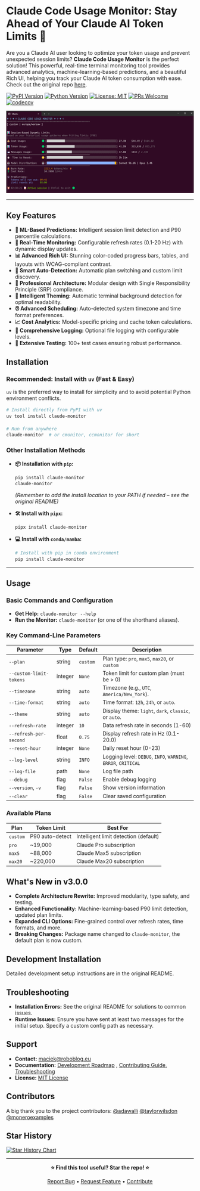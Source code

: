 # Claude Code Usage Monitor: Stay Ahead of Your Claude AI Token Limits 🚀

Are you a Claude AI user looking to optimize your token usage and prevent unexpected session limits? **Claude Code Usage Monitor** is the perfect solution!  This powerful, real-time terminal monitoring tool provides advanced analytics, machine-learning-based predictions, and a beautiful Rich UI, helping you track your Claude AI token consumption with ease.  Check out the original repo [here](https://github.com/Maciek-roboblog/Claude-Code-Usage-Monitor).

[![PyPI Version](https://img.shields.io/pypi/v/claude-monitor.svg)](https://pypi.org/project/claude-monitor/)
[![Python Version](https://img.shields.io/badge/python-3.9+-blue.svg)](https://python.org)
[![License: MIT](https://img.shields.io/badge/License-MIT-yellow.svg)](https://opensource.org/licenses/MIT)
[![PRs Welcome](https://img.shields.io/badge/PRs-welcome-brightgreen.svg)](http://makeapullrequest.com)
[![codecov](https://codecov.io/gh/Maciek-roboblog/Claude-Code-Usage-Monitor/branch/main/graph/badge.svg)](https://codecov.io/gh/Maciek-roboblog/Claude-Code-Usage-Monitor)

![Claude Token Monitor Screenshot](https://raw.githubusercontent.com/Maciek-roboblog/Claude-Code-Usage-Monitor/main/doc/scnew.png)

---

## Key Features

*   **🔮 ML-Based Predictions:**  Intelligent session limit detection and P90 percentile calculations.
*   **🔄 Real-Time Monitoring:** Configurable refresh rates (0.1-20 Hz) with dynamic display updates.
*   **📊 Advanced Rich UI:** Stunning color-coded progress bars, tables, and layouts with WCAG-compliant contrast.
*   **🤖 Smart Auto-Detection:** Automatic plan switching and custom limit discovery.
*   **💼 Professional Architecture:**  Modular design with Single Responsibility Principle (SRP) compliance.
*   **🎨 Intelligent Theming:**  Automatic terminal background detection for optimal readability.
*   **⏰ Advanced Scheduling:**  Auto-detected system timezone and time format preferences.
*   **📈 Cost Analytics:** Model-specific pricing and cache token calculations.
*   **📝 Comprehensive Logging:** Optional file logging with configurable levels.
*   **🧪 Extensive Testing:** 100+ test cases ensuring robust performance.

## Installation

### Recommended: Install with `uv` (Fast & Easy)

`uv` is the preferred way to install for simplicity and to avoid potential Python environment conflicts.

```bash
# Install directly from PyPI with uv
uv tool install claude-monitor

# Run from anywhere
claude-monitor  # or cmonitor, ccmonitor for short
```

### Other Installation Methods

*   **📦 Installation with `pip`:**

    ```bash
    pip install claude-monitor
    claude-monitor
    ```
    *(Remember to add the install location to your PATH if needed – see the original README)*

*   **🛠️ Install with `pipx`:**

    ```bash
    pipx install claude-monitor
    ```

*   **💻 Install with `conda/mamba`:**

    ```bash
    # Install with pip in conda environment
    pip install claude-monitor
    ```
---
## Usage

### Basic Commands and Configuration

*   **Get Help:** `claude-monitor --help`
*   **Run the Monitor:** `claude-monitor` (or one of the shorthand aliases).

### Key Command-Line Parameters

| Parameter             | Type    | Default      | Description                                                 |
|-----------------------|---------|--------------|-------------------------------------------------------------|
| `--plan`              | string  | `custom`     | Plan type: `pro`, `max5`, `max20`, or `custom`              |
| `--custom-limit-tokens` | integer | `None`       | Token limit for custom plan (must be > 0)                   |
| `--timezone`          | string  | `auto`       | Timezone (e.g., `UTC`, `America/New_York`).                 |
| `--time-format`       | string  | `auto`       | Time format: `12h`, `24h`, or `auto`.                      |
| `--theme`             | string  | `auto`       | Display theme: `light`, `dark`, `classic`, or `auto`.      |
| `--refresh-rate`      | integer | `10`         | Data refresh rate in seconds (1-60)                         |
| `--refresh-per-second` | float   | `0.75`       | Display refresh rate in Hz (0.1-20.0)                       |
| `--reset-hour`        | integer | `None`       | Daily reset hour (0-23)                                     |
| `--log-level`         | string  | `INFO`       | Logging level: `DEBUG`, `INFO`, `WARNING`, `ERROR`, `CRITICAL`|
| `--log-file`          | path    | `None`       | Log file path                                               |
| `--debug`             | flag    | `False`      | Enable debug logging                                        |
| `--version`, `-v`     | flag    | `False`      | Show version information                                    |
| `--clear`             | flag    | `False`      | Clear saved configuration                                    |

### Available Plans

| Plan       | Token Limit   | Best For                           |
|------------|---------------|------------------------------------|
| `custom`   | P90 auto-detect | Intelligent limit detection (default) |
| `pro`      | ~19,000       | Claude Pro subscription            |
| `max5`     | ~88,000       | Claude Max5 subscription           |
| `max20`    | ~220,000      | Claude Max20 subscription          |

## What's New in v3.0.0

*   **Complete Architecture Rewrite:**  Improved modularity, type safety, and testing.
*   **Enhanced Functionality:**  Machine-learning-based P90 limit detection, updated plan limits.
*   **Expanded CLI Options:** Fine-grained control over refresh rates, time formats, and more.
*   **Breaking Changes:** Package name changed to `claude-monitor`, the default plan is now custom.

## Development Installation

Detailed development setup instructions are in the original README.

## Troubleshooting

*   **Installation Errors:** See the original README for solutions to common issues.
*   **Runtime Issues:** Ensure you have sent at least two messages for the initial setup. Specify a custom config path as necessary.

## Support

*   **Contact:** [maciek@roboblog.eu](mailto:maciek@roboblog.eu)
*   **Documentation:** [Development Roadmap](DEVELOPMENT.md) , [Contributing Guide](CONTRIBUTING.md), [Troubleshooting](TROUBLESHOOTING.md)
*   **License:** [MIT License](LICENSE)

## Contributors

A big thank you to the project contributors:
[@adawalli](https://github.com/adawalli)
[@taylorwilsdon](https://github.com/taylorwilsdon)
[@moneroexamples](https://github.com/moneroexamples)

## Star History

[![Star History Chart](https://api.star-history.com/svg?repos=Maciek-roboblog/Claude-Code-Usage-Monitor&type=Date)](https://www.star-history.com/#Maciek-roboblog/Claude-Code-Usage-Monitor&Date)

---

<div align="center">

**⭐  Find this tool useful? Star the repo!  ⭐**

[Report Bug](https://github.com/Maciek-roboblog/Claude-Code-Usage-Monitor/issues) • [Request Feature](https://github.com/Maciek-roboblog/Claude-Code-Usage-Monitor/issues) • [Contribute](CONTRIBUTING.md)

</div>